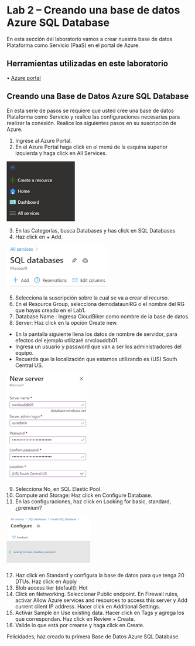 # Lab 2 – Creando una base de datos Azure SQL Database
En esta sección del laboratorio vamos a crear nuestra base de datos Plataforma como Servicio (PaaS) en el portal de Azure.

## Herramientas utilizadas en este laboratorio
•	[Azure portal](https://portal.azure.com/)

## Creando una Base de Datos Azure SQL Database
En esta serie de pasos se requiere que usted cree una base de datos Plataforma como Servicio y realice las configuraciones necesarias para realizar la conexión. 
Realice los siguientes pasos en su suscripción de Azure. 

1.  Ingrese al Azure Portal.
2.	En el Azure Portal haga click en el menú de la esquina superior izquierda y haga click en All Services.

![Alt Text](https://github.com/admirandcr/Intro-AzureDataFactory/blob/master/Docs/img/CreateResource.png)
 
3.	En las Categorías, busca Databases y has click en SQL Databases
4.	Haz click en + Add.

![Alt Text](https://github.com/admirandcr/Intro-AzureDataFactory/blob/master/Docs/img/SQLDatabase.png)
 
5.	Selecciona la suscripción sobre la cual se va a crear el recurso.
6.	En el Resource Group, selecciona demodatauniRG o el nombre del RG que hayas creado en el Lab1.
7.	Database Name : Ingresa CloudBiker como nombre de la base de datos.
8.	Server: Haz click en la opción Create new.
  - En la pantalla siguiente llena los datos de nombre de servidor, para efectos del ejemplo utilizaré srvclouddb01.
  - Ingresa un usuario y password que van a ser los administradores del equipo.
  - Recuerda que la localización que estamos utilizando es (US) South Central US.

![Alt Text](https://github.com/admirandcr/Intro-AzureDataFactory/blob/master/Docs/img/NewServer.png)
 
9.	Selecciona No, en SQL Elastic Pool. 
10.	Compute and Storage: Haz click en Configure Database.
11.	En las configuraciones, haz click en Looking for basic, standard, ¿premium?

![Alt Text](https://github.com/admirandcr/Intro-AzureDataFactory/blob/master/Docs/img/BasicPremium.png)
 
12.	Haz click en Standard y configura la base de datos para que tenga 20 DTUs. Haz click en Apply
13.	Blob access tier (default): Hot
14.	Click en Networking. Seleccionar Public endpoint. En Firewall rules, activar Allow Azure services and resources to access this server y Add current client IP address. Hacer click en Additional Settings. 
15.	Activar Sample en Use existing data. Hacer click en Tags y agrega los que correspondan.  Haz click en Review + Create.
16.	Valide lo que está por crearse y haga click en Create. 

Felicidades, haz creado tu primera Base de Datos Azure SQL Database. 


